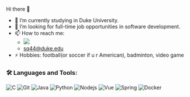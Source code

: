 Hi there 👋

- 🔭 I’m currently studying in Duke University.
- 👯 I’m looking for full-time job opportunities in software development.
- 📫 How to reach me: 
  - <a href="https://www.linkedin.com/in/siqi-qi-60012a1b0/"><img src="https://img.shields.io/badge/-linkedin-blue?style=flat-square&logo=linkedin" /></a>
  - sq44@duke.edu
- ⚡ Hobbies: football(or soccer if u r American), badminton, video game

### 🛠️ Languages and Tools:
![C](https://img.shields.io/badge/-C-black?style=flat-square&logo=c)
![Git](https://img.shields.io/badge/-Git-black?style=flat-square&logo=git)
![Java](https://img.shields.io/badge/-Java-black?style=flat-square&logo=Java)
![Python](https://img.shields.io/badge/-Python-black?style=flat-square&logo=Python)
![Nodejs](https://img.shields.io/badge/-Nodejs-blue?style=flat-square&logo=Node.js)
![Vue](https://img.shields.io/badge/-Vue-blue?style=flat-square&logo=Vue)
![Spring](https://img.shields.io/badge/-Spring-blue?style=flat-square&logo=Spring)
![Docker](https://img.shields.io/badge/-Docker-blue?style=flat-square&logo=Docker)
